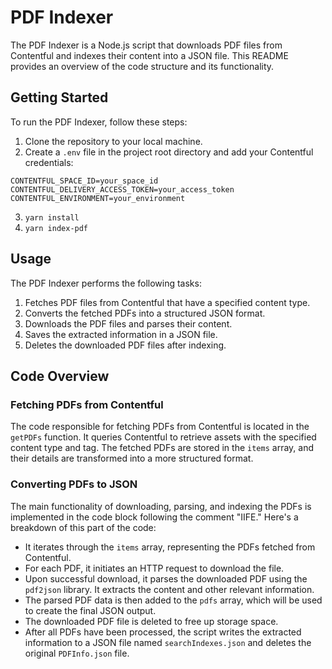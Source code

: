 # PDF Indexer

The PDF Indexer is a Node.js script that downloads PDF files from Contentful and indexes their content into a JSON file. This README provides an overview of the code structure and its functionality.

## Getting Started
To run the PDF Indexer, follow these steps:

1.  Clone the repository to your local machine.
2.  Create a `.env` file in the project root directory and add your Contentful credentials:

```
CONTENTFUL_SPACE_ID=your_space_id
CONTENTFUL_DELIVERY_ACCESS_TOKEN=your_access_token 
CONTENTFUL_ENVIRONMENT=your_environment 
```
3.  `yarn install`
4. `yarn index-pdf`

## Usage

The PDF Indexer performs the following tasks:

1.  Fetches PDF files from Contentful that have a specified content type.
2.  Converts the fetched PDFs into a structured JSON format.
3.  Downloads the PDF files and parses their content.
4.  Saves the extracted information in a JSON file.
5.  Deletes the downloaded PDF files after indexing.

## Code Overview

### Fetching PDFs from Contentful

The code responsible for fetching PDFs from Contentful is located in the `getPDFs` function. It queries Contentful to retrieve assets with the specified content type and tag. The fetched PDFs are stored in the `items` array, and their details are transformed into a more structured format.

### Converting PDFs to JSON

The main functionality of downloading, parsing, and indexing the PDFs is implemented in the code block following the comment "IIFE." Here's a breakdown of this part of the code:

-   It iterates through the `items` array, representing the PDFs fetched from Contentful.
-   For each PDF, it initiates an HTTP request to download the file.
-   Upon successful download, it parses the downloaded PDF using the `pdf2json` library. It extracts the content and other relevant information.
-   The parsed PDF data is then added to the `pdfs` array, which will be used to create the final JSON output.
-   The downloaded PDF file is deleted to free up storage space.
-   After all PDFs have been processed, the script writes the extracted information to a JSON file named `searchIndexes.json` and deletes the original `PDFInfo.json` file.